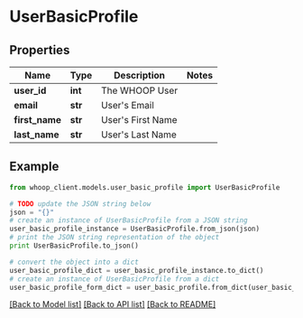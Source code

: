 # UserBasicProfile


## Properties
Name | Type | Description | Notes
------------ | ------------- | ------------- | -------------
**user_id** | **int** | The WHOOP User | 
**email** | **str** | User&#39;s Email | 
**first_name** | **str** | User&#39;s First Name | 
**last_name** | **str** | User&#39;s Last Name | 

## Example

```python
from whoop_client.models.user_basic_profile import UserBasicProfile

# TODO update the JSON string below
json = "{}"
# create an instance of UserBasicProfile from a JSON string
user_basic_profile_instance = UserBasicProfile.from_json(json)
# print the JSON string representation of the object
print UserBasicProfile.to_json()

# convert the object into a dict
user_basic_profile_dict = user_basic_profile_instance.to_dict()
# create an instance of UserBasicProfile from a dict
user_basic_profile_form_dict = user_basic_profile.from_dict(user_basic_profile_dict)
```
[[Back to Model list]](../README.md#documentation-for-models) [[Back to API list]](../README.md#documentation-for-api-endpoints) [[Back to README]](../README.md)


